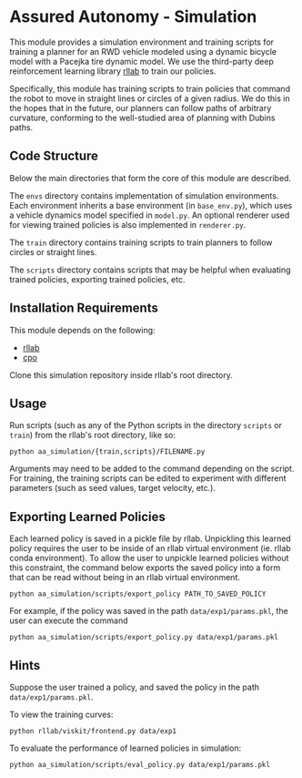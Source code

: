 # Assured Autonomy - Simulation

This module provides a simulation environment and training scripts for training a planner for an RWD vehicle modeled using a dynamic bicycle model with a Pacejka tire dynamic model. We use the third-party deep reinforcement learning library [rllab](https://github.com/rll/rllab) to train our policies.

Specifically, this module has training scripts to train policies that command the robot to move in straight lines or circles of a given radius. We do this in the hopes that in the future, our planners can follow paths of arbitrary curvature, conforming to the well-studied area of planning with Dubins paths.

## Code Structure

Below the main directories that form the core of this module are described.

The ```envs``` directory contains implementation of simulation environments. Each environment inherits a base environment (in ```base_env.py```), which uses a vehicle dynamics model specified in ```model.py```. An optional renderer used for viewing trained policies is also implemented in ```renderer.py```.

The ```train``` directory contains training scripts to train planners to follow circles or straight lines.

The ```scripts``` directory contains scripts that may be helpful when evaluating trained policies, exporting trained policies, etc.

## Installation Requirements

This module depends on the following:

* [rllab](https://github.com/rll/rllab)
* [cpo](https://github.com/jachiam/cpo)

Clone this simulation repository inside rllab's root directory.

## Usage

Run scripts (such as any of the Python scripts in the directory ```scripts``` or ```train```) from the rllab's root directory, like so:

```
python aa_simulation/{train,scripts}/FILENAME.py
```

Arguments may need to be added to the command depending on the script. For training, the training scripts can be edited to experiment with different parameters (such as seed values, target velocity, etc.).

## Exporting Learned Policies

Each learned policy is saved in a pickle file by rllab. Unpickling this learned policy requires the user to be inside of an rllab virtual environment (ie. rllab conda environment). To allow the user to unpickle learned policies without this constraint, the command below exports the saved policy into a form that can be read without being in an rllab virtual environment.

```
python aa_simulation/scripts/export_policy PATH_TO_SAVED_POLICY
```

For example, if the policy was saved in the path ```data/exp1/params.pkl```, the user can execute the command

```
python aa_simulation/scripts/export_policy.py data/exp1/params.pkl
```

## Hints

Suppose the user trained a policy, and saved the policy in the path ```data/exp1/params.pkl```.

To view the training curves:

```
python rllab/viskit/frontend.py data/exp1
```

To evaluate the performance of learned policies in simulation:

```
python aa_simulation/scripts/eval_policy.py data/exp1/params.pkl
```

